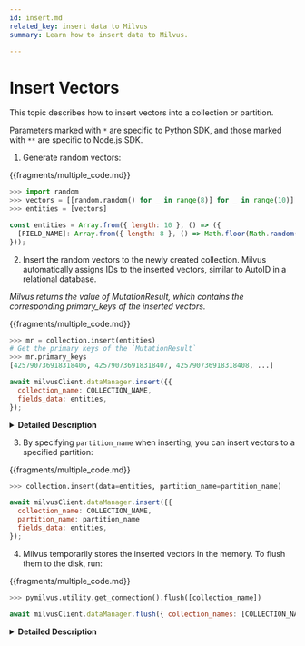 ```yaml
---
id: insert.md
related_key: insert data to Milvus
summary: Learn how to insert data to Milvus.

---
```


# Insert Vectors

This topic describes how to insert vectors into a collection or partition.

<div class="alert note">
Parameters marked with <code>*</code> are specific to Python SDK, and those marked with <code>**</code> are specific to Node.js SDK.
</div>

1. Generate random vectors:

{{fragments/multiple_code.md}}

```python
>>> import random
>>> vectors = [[random.random() for _ in range(8)] for _ in range(10)]
>>> entities = [vectors]
```

```javascript
const entities = Array.from({ length: 10 }, () => ({
  [FIELD_NAME]: Array.from({ length: 8 }, () => Math.floor(Math.random() * 10)),
}));
```

2. Insert the random vectors to the newly created collection. Milvus automatically assigns IDs to the inserted vectors, similar to AutoID in a relational database.

_Milvus returns the value of MutationResult, which contains the corresponding primary_keys of the inserted vectors._

{{fragments/multiple_code.md}}

```python
>>> mr = collection.insert(entities)
# Get the primary keys of the `MutationResult`
>>> mr.primary_keys
[425790736918318406, 425790736918318407, 425790736918318408, ...]
```

```javascript
await milvusClient.dataManager.insert({{
  collection_name: COLLECTION_NAME,
  fields_data: entities,
});
```

<details>
  <summary><b>Detailed Description</b></summary>
<table class="params">
	<thead>
	<tr>
		<th>Parameter</td>
		<th>Description</th>
		<th>Note</th>
	</tr>
	</thead>
	<tbody>
	<tr>
		<td>data</td>
		<td>Data to insert into Milvus</td>
		<td>Mandatory</td>
	</tr>
 	<tr>
		<td>collection_name**</td>
		<td>Name of the collection to insert data into</td>
		<td>Mandatory</td>
	</tr>
	<tr>
		<td>partition_name</td>
		<td>Name of the partition to insert data into</td>
		<td>Optional</td>
	</tr>
	</tbody>
</table>
</details>

3. By specifying `partition_name` when inserting, you can insert vectors to a specified partition:

{{fragments/multiple_code.md}}

```python
>>> collection.insert(data=entities, partition_name=partition_name)
```

```javascript
await milvusClient.dataManager.insert({{
  collection_name: COLLECTION_NAME,
  partition_name: partition_name
  fields_data: entities,
});
```

4. Milvus temporarily stores the inserted vectors in the memory. To flush them to the disk, run:

{{fragments/multiple_code.md}}

```python
>>> pymilvus.utility.get_connection().flush([collection_name])
```

```javascript
await milvusClient.dataManager.flush({ collection_names: [COLLECTION_NAME] });
```

<details>
  <summary><b>Detailed Description</b></summary>
<table class="params">
	<thead>
	<tr>
		<th>Parameter</td>
		<th>Description</th>
		<th>Note</th>
	</tr>
	</thead>
	<tbody>
 	<tr>
		<td>collection_name</td>
		<td>Name of the collection to flush</td>
		<td>Mandatory</td>
	</tr>
	</tbody>
</table>
</details>

